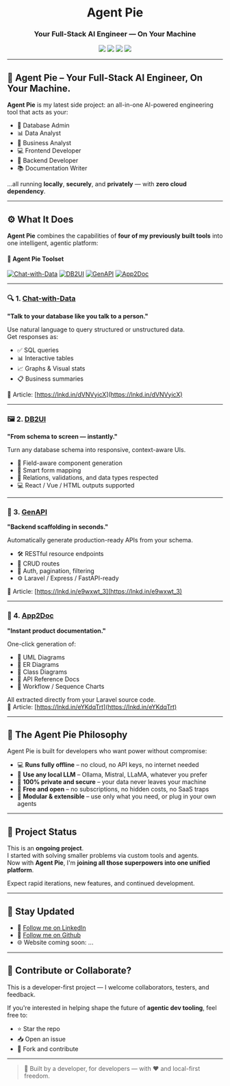 <h1 align="center">Agent Pie</h1>
<h3 align="center">Your Full-Stack AI Engineer — On Your Machine</h3>

<p align="center">
  <img src="https://img.shields.io/badge/AI%20Agentic-Fullstack-brightgreen?style=flat-square" />
  <img src="https://img.shields.io/badge/Runs%20Offline-100%25%20Private-blue?style=flat-square" />
  <img src="https://img.shields.io/badge/Open%20Source-No%20Cloud%20Lockin-orange?style=flat-square" />
  <img src="https://img.shields.io/badge/WorkInProgress🚧-important?style=flat-square" />
</p>

---

## 🧠 Agent Pie – Your Full-Stack AI Engineer, On Your Machine.

**Agent Pie** is my latest side project: an all-in-one AI-powered engineering tool that acts as your:

- 🧩 Database Admin  
- 📊 Data Analyst  
- 💼 Business Analyst  
- 💻 Frontend Developer  
- 🔧 Backend Developer  
- 📚 Documentation Writer  

…all running **locally**, **securely**, and **privately** — with **zero cloud dependency**.

---

## ⚙️ What It Does

**Agent Pie** combines the capabilities of **four of my previously built tools** into one intelligent, agentic platform:

#### 🔧 Agent Pie Toolset

[![Chat-with-Data](https://img.shields.io/badge/%F0%9F%93%9A%20Chat--with--Data-Natural%20Language%20SQL-blue)](https://lnkd.in/eiiwJcvU)
[![DB2UI](https://img.shields.io/badge/%F0%9F%92%BB%20DB2UI-Schema%20to%20UI-orange)](https://lnkd.in/eE8dZ-qs)
[![GenAPI](https://img.shields.io/badge/%F0%9F%9A%80%20GenAPI-Backend%20Scaffolding-green)](https://lnkd.in/ePNFwBcz)
[![App2Doc](https://img.shields.io/badge/%F0%9F%93%83%20App2Doc-Instant%20Documentation-red)](https://lnkd.in/emYKYRUS)

---

### 🔍 1. [Chat-with-Data](https://lnkd.in/eiiwJcvU)  
**"Talk to your database like you talk to a person."**

Use natural language to query structured or unstructured data.  
Get responses as:

- ✅ SQL queries  
- 📊 Interactive tables  
- 📈 Graphs & Visual stats  
- 📋 Business summaries  

📘 Article: [https://lnkd.in/dVNVyicX](https://lnkd.in/dVNVyicX)

---

### 🖼️ 2. [DB2UI](https://lnkd.in/eE8dZ-qs)  
**"From schema to screen — instantly."**

Turn any database schema into responsive, context-aware UIs.

- 🧠 Field-aware component generation  
- 🔗 Smart form mapping  
- 🧱 Relations, validations, and data types respected  
- 💻 React / Vue / HTML outputs supported  

---

### 🚀 3. [GenAPI](https://lnkd.in/ePNFwBcz)  
**"Backend scaffolding in seconds."**

Automatically generate production-ready APIs from your schema.

- 🛠️ RESTful resource endpoints  
- 🔁 CRUD routes  
- 🔐 Auth, pagination, filtering  
- ⚙️ Laravel / Express / FastAPI-ready  

📘 Article: [https://lnkd.in/e9wxwt_3](https://lnkd.in/e9wxwt_3)

---

### 📘 4. [App2Doc](https://lnkd.in/emYKYRUS)  
**"Instant product documentation."**

One-click generation of:

- 🧬 UML Diagrams  
- 🔗 ER Diagrams  
- 🧰 Class Diagrams  
- 📖 API Reference Docs  
- 🔄 Workflow / Sequence Charts  

All extracted directly from your Laravel source code.  
📘 Article: [https://lnkd.in/eYKdqTrt](https://lnkd.in/eYKdqTrt)

---

## 🧪 The Agent Pie Philosophy

Agent Pie is built for developers who want power without compromise:

- 💻 **Runs fully offline** – no cloud, no API keys, no internet needed  
- 🧠 **Use any local LLM** – Ollama, Mistral, LLaMA, whatever you prefer  
- 🔐 **100% private and secure** – your data never leaves your machine  
- 💸 **Free and open** – no subscriptions, no hidden costs, no SaaS traps  
- 🧩 **Modular & extensible** – use only what you need, or plug in your own agents  

---

## 🚧 Project Status

This is an **ongoing project**.  
I started with solving smaller problems via custom tools and agents.  
Now with **Agent Pie**, I'm **joining all those superpowers into one unified platform**.

Expect rapid iterations, new features, and continued development.

---

## 📣 Stay Updated

- 🔗 [Follow me on LinkedIn](https://www.linkedin.com/in/md-sharif-alam/)
-  🔗 [Follow me on Github](https://github.com/Priom7)
- 🌐 Website coming soon: ...

---

## 🫱 Contribute or Collaborate?

This is a developer-first project — I welcome collaborators, testers, and feedback.

If you're interested in helping shape the future of **agentic dev tooling**, feel free to:

- ⭐ Star the repo  
- 📥 Open an issue  
- 🔀 Fork and contribute  

---

> 🧠 Built by a developer, for developers — with ❤️ and local-first freedom.
